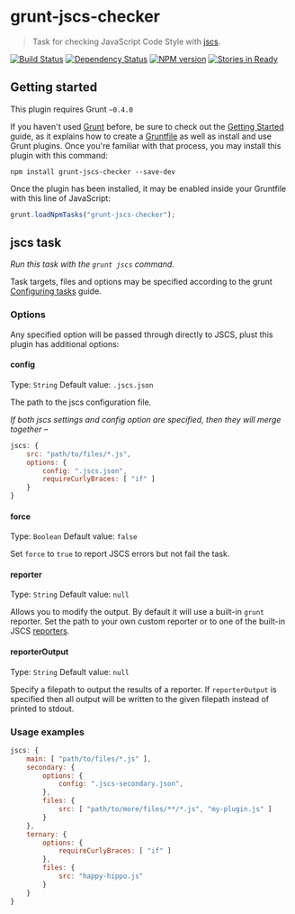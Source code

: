 # grunt-jscs-checker
> Task for checking JavaScript Code Style with [jscs](https://github.com/mdevils/node-jscs).

[![Build Status](https://travis-ci.org/gustavohenke/grunt-jscs-checker.png?branch=master)](https://travis-ci.org/gustavohenke/grunt-jscs-checker)
[![Dependency Status](https://gemnasium.com/gustavohenke/grunt-jscs-checker.png)](https://gemnasium.com/gustavohenke/grunt-jscs-checker)
[![NPM version](https://badge.fury.io/js/grunt-jscs-checker.png)](http://badge.fury.io/js/grunt-jscs-checker)
[![Stories in Ready](https://badge.waffle.io/gustavohenke/grunt-jscs-checker.png?label=ready)](http://waffle.io/gustavohenke/grunt-jscs-checker)

## Getting started
This plugin requires Grunt `~0.4.0`

If you haven't used [Grunt](http://gruntjs.com/) before, be sure to check out the [Getting Started](http://gruntjs.com/getting-started) guide, as it explains how to create a [Gruntfile](http://gruntjs.com/sample-gruntfile) as well as install and use Grunt plugins. Once you're familiar with that process, you may install this plugin with this command:

```shell
npm install grunt-jscs-checker --save-dev
```

Once the plugin has been installed, it may be enabled inside your Gruntfile with this line of JavaScript:

```js
grunt.loadNpmTasks("grunt-jscs-checker");
```

## jscs task
_Run this task with the `grunt jscs` command._

Task targets, files and options may be specified according to the grunt [Configuring tasks](http://gruntjs.com/configuring-tasks) guide.

### Options
Any specified option will be passed through directly to JSCS, plust this plugin has additional options:

#### config
Type: `String`
Default value: `.jscs.json`

The path to the jscs configuration file.

*If both jscs settings and config option are specified, then they will merge together –*
```js
jscs: {
    src: "path/to/files/*.js",
    options: {
        config: ".jscs.json",
        requireCurlyBraces: [ "if" ]
    }
}
```

#### force
Type: `Boolean`
Default value: `false`

Set `force` to `true` to report JSCS errors but not fail the task.

#### reporter
Type: `String`
Default value: `null`

Allows you to modify the output. By default it will use a built-in `grunt` reporter. Set the path to your own custom reporter or to one of the built-in JSCS [reporters](https://github.com/mdevils/node-jscs/tree/dc174f19531cf32e835979b84be6e15f5592aad6/lib/reporters).

#### reporterOutput
Type: `String`
Default value: `null`

Specify a filepath to output the results of a reporter. If `reporterOutput` is specified then all output will be written to the given filepath instead of printed to stdout.

### Usage examples
```js
jscs: {
    main: [ "path/to/files/*.js" ],
    secondary: {
        options: {
            config: ".jscs-secondary.json",
        },
        files: {
            src: [ "path/to/more/files/**/*.js", "my-plugin.js" ]
        }
    },
    ternary: {
        options: {
            requireCurlyBraces: [ "if" ]
        },
        files: {
            src: "happy-hippo.js"
        }
    }
}
```
